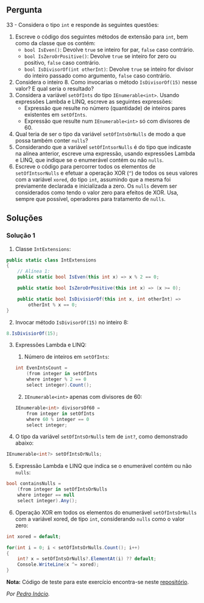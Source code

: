## Pergunta

33 - Considera o tipo `int` e responde às seguintes questões:

1. Escreve o código dos seguintes métodos de extensão para `int`, bem como da
   classe que os contém:
   * `bool IsEven()`: Devolve `true` se inteiro for par, `false` caso
     contrário.
   * `bool IsZeroOrPositive()`: Devolve `true` se inteiro for zero ou
     positivo, `false` caso contrário.
   * `bool IsDivisorOf(int otherInt)`: Devolve `true` se inteiro for divisor
     do inteiro passado como argumento, `false` caso contrário.
2. Considera o inteiro 8. Como invocarias o método `IsDivisorOf(15)` nesse
   valor? E qual seria o resultado?
3. Considera a variável `setOfInts` do tipo `IEnumerable<int>`. Usando
   expressões Lambda e LINQ, escreve as seguintes expressões:
   * Expressão que resulte no número (quantidade) de inteiros pares
     existentes em `setOfInts`.
   * Expressão que resulte num `IEnumerable<int>` só com divisores de 60.
4. Qual teria de ser o tipo da variável `setOfIntsOrNulls` de modo a que possa
   também conter `nulls`?
5. Considerando que a variável `setOfIntsorNulls` é do tipo que indicaste na
   alínea anterior, escreve uma expressão, usando expressões Lambda e LINQ,
   que indique se o enumerável contém ou não `nulls`.
6. Escreve o código para percorrer todos os elementos de `setOfIntsorNulls` e
   efetuar a operação XOR (`^`) de todos os seus valores com a variável
   `xored`, do tipo `int`, assumindo que a mesma foi previamente declarada e
   inicializada a zero. Os `nulls` devem ser considerados como tendo o valor
   zero para efeitos de XOR. Usa, sempre que possível, operadores para
   tratamento de `nulls`.

## Soluções

### Solução 1

1. Classe `IntExtensions`:

```cs
public static class IntExtensions
{
    // Alínea 1:
    public static bool IsEven(this int x) => x % 2 == 0;

    public static bool IsZeroOrPositive(this int x) => (x >= 0);

    public static bool IsDivisiorOf(this int x, int otherInt) =>
        otherInt % x == 0;
}
```

2.  Invocar método `IsDivisorOf(15)` no inteiro 8:

```cs
8.IsDivisiorOf(15);
```

3.  Expressões Lambda e LINQ:

    1. Número de inteiros em `setOfInts`:

    ```cs
    int EvenIntsCount =
        (from integer in setOfInts
        where integer % 2 == 0
        select integer).Count();
    ```

    2. `IEnumerable<int>` apenas com divisores de 60:

    ```cs
    IEnumerable<int> divisorsOf60 =
        from integer in setOfInts
        where 60 % integer == 0
        select integer;
    ```

4.  O tipo da variável `setOfIntsOrNulls` tem de `int?`, como demonstrado
    abaixo:

```cs
IEnumerable<int?> setOfIntsOrNulls;
```

5.  Expressão Lambda e LINQ que indica se o enumerável contém ou não `nulls`:

```cs
bool containsNulls =
    (from integer in setOfIntsOrNulls
    where integer == null
    select integer).Any();
```

6.  Operação XOR em todos os elementos do enumerável `setOfIntsOrNulls` com
a variável xored, de tipo `int`, considerando `nulls` como o valor zero:

```cs
int xored = default;

for(int i = 0; i < setOfIntsOrNulls.Count(); i++)
{
    int? x = setOfIntsOrNulls?.ElementAt(i) ?? default;
    Console.WriteLine(x ^= xored);
}
```

**Nota:** Código de teste para este exercício encontra-se neste
[repositório](https://github.com/PmaiWoW/LP2_Github_Exercises).

*Por [Pedro Inácio](https://github.com/PmaiWoW).*